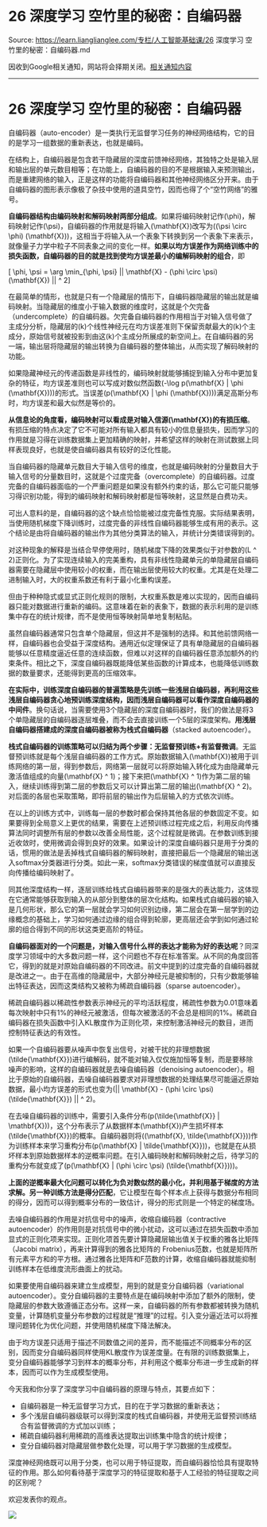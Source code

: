 # 26 深度学习 空竹里的秘密：自编码器 

Source: https://learn.lianglianglee.com/专栏/人工智能基础课/26 深度学习 空竹里的秘密：自编码器.md

因收到Google相关通知，网站将会择期关闭。[相关通知内容](https://lumendatabase.org/notices/44265620)

---

# 26 深度学习 空竹里的秘密：自编码器

自编码器（auto-encoder）是一类执行无监督学习任务的神经网络结构，它的目的是学习一组数据的重新表达，也就是编码。

在结构上，自编码器是包含若干隐藏层的深度前馈神经网络，其独特之处是输入层和输出层的单元数目相等；在功能上，自编码器的目的不是根据输入来预测输出，而是重建网络的输入，正是这样的功能将自编码器和其他神经网络区分开来。由于自编码器的图形表示像极了杂技中使用的道具空竹，因而也得了个“空竹网络”的雅号。

**自编码器结构由编码映射和解码映射两部分组成**。如果将编码映射记作\(\\phi\)，解码映射记作\(\\psi\)，自编码器的作用就是将输入\(\\mathbf{X}\)改写为\((\\psi \\circ \\phi) (\\mathbf{X})\)，这相当于将输入从一个表象下转换到另一个表象下来表示，就像量子力学中粒子不同表象之间的变化一样。**如果以均方误差作为网络训练中的损失函数，自编码器的目的就是找到使均方误差最小的编解码映射的组合**，即

\[ \\phi, \\psi = \\arg \\min\_{\\phi, \\psi} || \\mathbf{X} - (\\phi \\circ \\psi) (\\mathbf{X}) || ^ 2\]

在最简单的情形，也就是只有一个隐藏层的情形下，自编码器隐藏层的输出就是编码映射。当隐藏层的维度小于输入数据的维度时，这就是个欠完备（undercomplete）的自编码器。欠完备自编码器的作用相当于对输入信号做了主成分分析，隐藏层的\(k\)个线性神经元在均方误差准则下保留贡献最大的\(k\)个主成分，原始信号就被投影到由这\(k\)个主成分所展成的新空间上。在自编码器的另一端，输出层将隐藏层的输出转换为自编码器的整体输出，从而实现了解码映射的功能。

如果隐藏神经元的传递函数是非线性的，编码映射就能够捕捉到输入分布中更加复杂的特征，均方误差准则也可以写成对数似然函数\(-\\log p(\\mathbf{X} | \\phi (\\mathbf{X}))\)的形式。当误差\(p(\\mathbf{X} | \\phi (\\mathbf{X}))\)满足高斯分布时，均方误差和最大似然是等价的。

**从信息论的角度看，编码映射可以看成是对输入信源\(\\mathbf{X}\)的有损压缩**。有损压缩的特点决定了它不可能对所有输入都具有较小的信息量损失，因而学习的作用就是习得在训练数据集上更加精确的映射，并希望这样的映射在测试数据上同样表现良好，也就是使自编码器具有较好的泛化性能。

当自编码器的隐藏单元数目大于输入信号的维度，也就是编码映射的分量数目大于输入信号的分量数目时，这就是个过度完备（overcomplete）的自编码器。过度完备的自编码器面临的一个严重问题是如果没有额外约束的话，那么它可能只能够习得识别功能，得到的编码映射和解码映射都是恒等映射，这显然是白费功夫。

可出人意料的是，自编码器的这个缺点恰恰能被过度完备性克服。实际结果表明，当使用随机梯度下降训练时，过度完备的非线性自编码器能够生成有用的表示。这个结论是由将自编码器的输出作为其他分类算法的输入，并统计分类错误得到的。

对这种现象的解释是当结合早停使用时，随机梯度下降的效果类似于对参数的\(L ^ 2\)正则化。为了实现连续输入的完美重构，具有非线性隐藏单元的单隐藏层自编码器需要在隐藏层中使用较小的权重，而在输出层使用较大的权重。尤其是在处理二进制输入时，大的权重系数还有利于最小化重构误差。

但由于种种隐式或显式正则化规则的限制，大权重系数是难以实现的，因而自编码器只能对数据进行重新的编码。这意味着在新的表象下，数据的表示利用的是训练集中存在的统计规律，而不是使用恒等映射简单地复制粘贴。

虽然自编码器通常只包含单个隐藏层，但这并不是强制的选择。和其他前馈网络一样，自编码器也会受益于深度结构。通用近似定理保证了具有单隐藏层的自编码器能够以任意精度逼近任意的连续函数，但难以对这样的自编码器任意添加额外的约束条件。相比之下，深度自编码器既能降低某些函数的计算成本，也能降低训练数据的数量要求，还能得到更高的压缩效率。

**在实际中，训练深度自编码器的普遍策略是先训练一些浅层自编码器，再利用这些浅层自编码器贪心地预训练深度结构，因而浅层自编码器可以看作深度自编码器的中间件**。换句话说，当需要使用3个隐藏层的深度自编码器时，我们的做法是将3个单隐藏层的自编码器逐层堆叠，而不会去直接训练一个5层的深度架构。**用浅层自编码器搭建成的深度自编码器被称为栈式自编码器**（stacked autoencoder）。

**栈式自编码器的训练策略可以归结为两个步骤：无监督预训练+有监督微调**。无监督预训练就是每个浅层自编码器的工作方式。原始数据输入\(\\mathbf{X}\)被用于训练网络的第一层，得到参数后，网络第一层就可以将原始输入转化成为由隐藏单元激活值组成的向量\(\\mathbf{X} ^ 1\)；接下来把\(\\mathbf{X} ^ 1\)作为第二层的输入，继续训练得到第二层的参数后又可以计算出第二层的输出\(\\mathbf{X} ^ 2\)。对后面的各层也采取策略，即将前层的输出作为后层输入的方式依次训练。

在以上的训练方式中，训练每一层的参数时都会保持其他各层的参数固定不变。如果要得到全局意义上更优的结果，需要在上述预训练过程完成之后，利用反向传播算法同时调整所有层的参数以改善全局性能，这个过程就是微调。在参数训练到接近收敛时，使用微调会得到良好的效果。如果设计的深度自编码器只是用于分类的话，惯用的做法是丢掉栈式自编码器的解码映射，直接把最后一个隐藏层的输出送入softmax分类器进行分类。如此一来，softmax分类错误的梯度值就可以直接反向传播给编码映射了。

同其他深度结构一样，逐层训练给栈式自编码器带来的是强大的表达能力，这体现在它通常能够获取到输入的从部分到整体的层次化结构。如果栈式自编码器的输入是几何形状，那么它的第一层就会学习如何识别边缘，第二层会在第一层学到的边缘概念的基础上，学习如何通过边缘的组合得到轮廓，更高层还会学到如何通过轮廓的组合得到不同的形状这类更高阶的特征。

**自编码器面对的一个问题是，对输入信号什么样的表达才能称为好的表达呢**？同深度学习领域中的大多数问题一样，这个问题也不存在标准答案。从不同的角度回答它，得到的就是对原始自编码器的不同改进。前文中提到的过度完备的自编码器就是改进之一。由于在高维的隐藏层中，大部分神经元是被抑制的，只有少数能够输出特征表达，因而这类结构又被称为稀疏自编码器（sparse autoencoder）。

稀疏自编码器以稀疏性参数表示神经元的平均活跃程度，稀疏性参数为0.01意味着每次映射中只有1%的神经元被激活，但每次被激活的不会总是相同的1%。稀疏自编码器在损失函数中引入KL散度作为正则化项，来控制激活神经元的数目，进而控制特征表达的有效性。

如果一个自编码器要从噪声中恢复出信号，对被干扰的非理想数据\(\\tilde{\\mathbf{X}}\)进行编解码，就不能对输入仅仅施加恒等复制，而是要移除噪声的影响，这样的自编码器就是去噪自编码器（denoising autoencoder）。相比于原始的自编码器，去噪自编码器要求对非理想数据的处理结果尽可能逼近原始数据，最小均方误差的形式也变为\(|| \\mathbf{X} - (\\phi \\circ \\psi) (\\tilde{\\mathbf{X}}) || ^ 2\)。

在去噪自编码器的训练中，需要引入条件分布\(p(\\tilde{\\mathbf{X}} | \\mathbf{X})\)，这个分布表示了从数据样本\(\\mathbf{X}\)产生损坏样本\(\\tilde{\\mathbf{X}}\)的概率。自编码器则将\((\\mathbf{X}, \\tilde{\\mathbf{X}})\)作为训练样本来学习重构分布\(p(\\mathbf{X} | \\tilde{\\mathbf{X}})\)，也就是在从损坏样本到原始数据样本的逆概率问题。在引入编码映射和解码映射之后，待学习的重构分布就变成了\(p(\\mathbf{X} | (\\phi \\circ \\psi) (\\tilde{\\mathbf{X}}))\)。

**上面的逆概率最大化问题可以转化为负对数似然的最小化，并利用基于梯度的方法求解。另一种训练方法是得分匹配**，它让模型在每个样本点上获得与数据分布相同的得分，因而可以得到概率分布的一致估计，得分的形式则是一个特定的梯度场。

去噪自编码器的作用是对抗信号中的噪声，收缩自编码器（contractive autoencoder）的作用则是对抗信号中的微小扰动，这可以通过在损失函数中添加显式的正则化项来实现。正则化项首先要计算隐藏层输出值关于权重的雅各比矩阵（Jacobi matrix），再来计算得到的雅各比矩阵的 Frobenius范数，也就是矩阵所有元素平方和的平方根。通过雅各比矩阵和F范数的计算，收缩自编码器就能抑制训练样本在低维度流形曲面上的扰动。

如果要使用自编码器来建立生成模型，用到的就是变分自编码器（variational autoencoder）。变分自编码器的主要特点是在编码映射中添加了额外的限制，使隐藏层的参数大致遵循正态分布。这样一来，自编码器的所有参数都被转换为随机变量，计算随机变量分布参数的过程就是“推理”的过程。引入变分逼近法可以将推理问题转化为优化问题，并使用随机梯度下降法解决。

由于均方误差只适用于描述不同数值之间的差异，而不能描述不同概率分布的区别，因而变分自编码器同样使用KL散度作为误差度量。在有限的训练数据集上，变分自编码器能够学习到样本的概率分布，并利用这个概率分布进一步生成新的样本，因而可以作为生成模型使用。

今天我和你分享了深度学习中自编码器的原理与特点，其要点如下：

* 自编码器是一种无监督学习方式，目的在于学习数据的重新表达；
* 多个浅层自编码器级联可以得到深度的栈式自编码器，并使用无监督预训练结合有监督微调的方式加以训练；
* 稀疏自编码器利用稀疏的高维表达提取出训练集中隐含的统计规律；
* 变分自编码器对隐藏层做参数化处理，可以用于学习数据的生成模型。

深度神经网络既可以用于分类，也可以用于特征提取，而自编码器恰恰具有提取特征的作用。那么如何看待基于深度学习的特征提取和基于人工经验的特征提取之间的区别呢？

欢迎发表你的观点。

![](assets/5ae922d7af41c821bb06cb95d10ee50d.jpg)